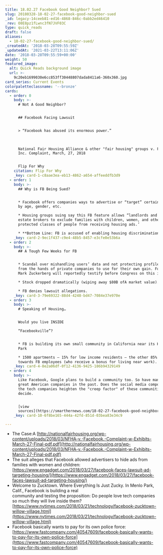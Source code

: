 ```yaml
---
title: 18.02.27 Facebook Good Neighbor? Sued
slug: 20180328-18-02-27-facebook-good-neighbor-sued
_id: legacy-14ceeb81-ed16-4868-846c-0abb2ed46410
_rev: O8E8pz1fLwnc3fN7JVF03C
type: quick_reads
draft: false
aliases:
  - 18-02-27-facebook-good-neighbor-sued/
_createdAt: '2018-03-28T09:55:59Z'
_updatedAt: '2021-03-22T13:11:06Z'
date: '2018-03-28T09:55:59+00:00'
weight: 50
featured_image:
  alt: Quick Reads background image
  url: >-
    9c20eb1699030e6cc853ff30448807dada8411a6-360x360.jpg
card_series: Current Events
colorpaletteclassname: '--bronze'
cards:
  - order: 0
    body: >-
      # Not A Good Neighbor?


      ## Facebook Facing Lawsuit


      > “Facebook has abused its enormous power.”  
        
        
        
      National Fair Housing Alliance & other "fair housing" groups v. Facebook,
      Inc. Complaint, March, 27, 2018


      Flip For Why
    citation: Flip For Why
    _key: card-1-c8aae3ea-eb13-4862-a654-affeeddfb3d9
  - order: 1
    body: >-
      ## Why is FB Being Sued?


      * Facebook offers companies ways to advertise or “target” certain people
      by age, gender, etc.

      * Housing groups suing say this FB feature allows “landlords and real
      estate brokers to exclude families with children, women, and other
      protected classes of people from receiving housing ads.’

      * **Bottom Line: FB is accused of enabling housing discrimination.**
    _key: card-2-9ec1f437-c9e4-48b5-8457-e3cfe0e53b6a
  - order: 2
    body: >-
      ## A Tough Few Weeks for FB


      * Scandal over mishandling users’ data and not protecting profile data
      from the hands of private companies to use for their own gain. Founder
      Mark Zuckerberg will reportedly testify before Congress on this issue.

      * Stock dropped dramatically (wiping away $80B ofA market value).

      * FB denies lawsuit allegations.
    _key: card-3-79e69322-88d4-4248-bd47-7084e37e970e
  - order: 3
    body: >-
      # Speaking of Housing…


      Would you live INSIDE  

      “Facebookville”?


      * FB is building its own small community in California near its HQ: Willow
      Park

      * 1500 apartments – 15% for low income residents – the other 85% catered
      towards FB employees (who receive a bonus for living near work).
    _key: card-4-8e2a06df-0f12-4136-9425-186b94329149
  - order: 4
    body: >-
      Like Facebook, Google plans to build a community too. So have many other
      great American companies in the past. Does the social media component of
      the tech companies heighten the "creep factor" of these communities? You
      decide.


      [view
      sources](https://smarthernews.com/18-02-27-facebook-good-neighbor-sued/)
    _key: card-10-6f8be165-444a-42fd-851d-03bea83e34c9

---
```

* The Case:A [http://nationalfairhousing.org/wp-content/uploads/2018/03/NFHA-v.-Facebook.-Complaint-w-Exhibits-March-27-Final-pdf.pdf](http://nationalfairhousing.org/wp-content/uploads/2018/03/NFHA-v.-Facebook.-Complaint-w-Exhibits-March-27-Final-pdf.pdf)
* The suit alleges that Facebook allowed advertisers to hide ads from families with women and children: [https://www.engadget.com/2018/03/27/facebook-faces-lawsuit-ad-targeting-housing/](https://www.engadget.com/2018/03/27/facebook-faces-lawsuit-ad-targeting-housing/)
* Welcome to Zucktown. Where Everything Is Just Zucky. In Menlo Park, Calif., Facebook is building a real  
community and testing the proposition: Do people love tech companies so much they will live inside them?[https://www.nytimes.com/2018/03/21/technology/facebook-zucktown-willow-village.html](https://www.nytimes.com/2018/03/21/technology/facebook-zucktown-willow-village.html)
* Facebook basically wants to pay for its own police force: [https://www.fastcompany.com/40547609/facebook-basically-wants-to-pay-for-its-own-police-force](https://www.fastcompany.com/40547609/facebook-basically-wants-to-pay-for-its-own-police-force)